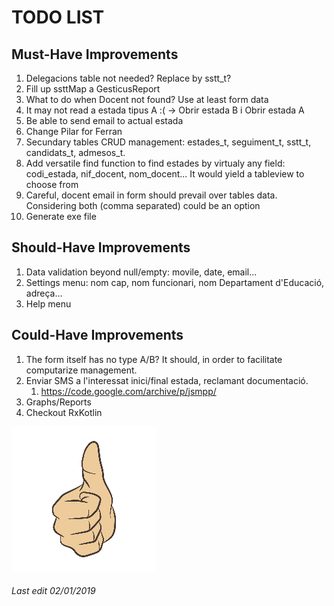 # TODO LIST

## Must-Have Improvements

1. Delegacions table not needed? Replace by sstt_t?
1. Fill up ssttMap a GesticusReport
1. What to do when Docent not found? Use at least form data
1. It may not read a estada tipus A :( -> Obrir estada B i Obrir estada A
1. Be able to send email to actual estada
1. Change Pilar for Ferran
1. Secundary tables CRUD management: estades_t, seguiment_t, sstt_t, candidats_t, admesos_t.
1. Add versatile find function to find estades by virtualy any field: codi_estada, nif_docent, nom_docent... It would yield a tableview to choose from
1. Careful, docent email in form should prevail over tables data. Considering both (comma separated) could be an option
1. Generate exe file

## Should-Have Improvements

1. Data validation beyond null/empty: movile, date, email...
1. Settings menu: nom cap, nom funcionari, nom Departament d'Educació, adreça...
1. Help menu

## Could-Have Improvements

1. The form itself has no type A/B? It should, in order to facilitate computarize management.
1. Enviar SMS a l'interessat inici/final estada, reclamant documentació.
    1. https://code.google.com/archive/p/jsmpp/
1. Graphs/Reports
1. Checkout RxKotlin

![Thumb Up](./thumb_up.jpg)

###### Last edit 02/01/2019